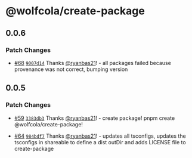 # @wolfcola/create-package

## 0.0.6

### Patch Changes

- [#68](https://github.com/ryanbas21/wolfcola-monorepo/pull/68) [`9007d14`](https://github.com/ryanbas21/wolfcola-monorepo/commit/9007d140087d9337d5fc47c4990ea917c472cf5e) Thanks [@ryanbas21](https://github.com/ryanbas21)! - all packages failed because provenance was not correct, bumping version

## 0.0.5

### Patch Changes

- [#59](https://github.com/ryanbas21/wolfcola-monorepo/pull/59) [`3383db3`](https://github.com/ryanbas21/wolfcola-monorepo/commit/3383db378a617c6bf8de5a5fe374eee1cd2852c0) Thanks [@ryanbas21](https://github.com/ryanbas21)! - create package! pnpm create @wolfcola/create-package!

- [#64](https://github.com/ryanbas21/wolfcola-monorepo/pull/64) [`984bdf7`](https://github.com/ryanbas21/wolfcola-monorepo/commit/984bdf7710b100bfd42a8ef6379241b17b8c3c20) Thanks [@ryanbas21](https://github.com/ryanbas21)! - updates all tsconfigs, updates the tsconfigs in shareable to define a dist outDir and adds LICENSE file to create-package
